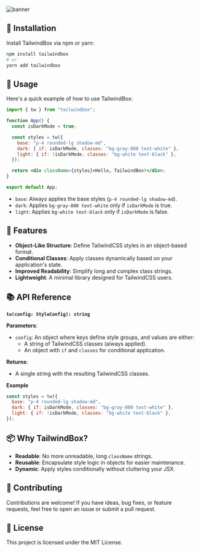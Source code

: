  ![banner](https://img1.daumcdn.net/thumb/R1280x0/?scode=mtistory2&fname=https%3A%2F%2Fblog.kakaocdn.net%2Fdn%2FN3vND%2FbtsKLbC1esx%2FGZROQkcfMi93Iu0HvPSh3K%2Fimg.png)



## 🔧 Installation

Install TailwindBox via npm or yarn:

```bash
npm install tailwindbox
# or
yarn add tailwindbox
```

## 🚀 Usage

Here's a quick example of how to use TailwindBox:

```jsx
import { tw } from "tailwindbox";

function App() {
  const isDarkMode = true;

  const styles = tw({
    base: "p-4 rounded-lg shadow-md",
    dark: { if: isDarkMode, classes: "bg-gray-800 text-white" },
    light: { if: !isDarkMode, classes: "bg-white text-black" },
  });

  return <div className={styles}>Hello, TailwindBox!</div>;
}

export default App;
```

- `base`: Always applies the base styles (`p-4 rounded-lg shadow-md`).
- `dark`: Applies `bg-gray-800 text-white` only if `isDarkMode` is true.
- `light`: Applies `bg-white text-black` only if `isDarkMode` is false.

## 🌟 Features

- **Object-Like Structure**: Define TailwindCSS styles in an object-based format.
- **Conditional Classes**: Apply classes dynamically based on your application's state.
- **Improved Readability**: Simplify long and complex class strings.
- **Lightweight**: A minimal library designed for TailwindCSS users.


## 📚 API Reference

**`tw(config: StyleConfig): string`**

**Parameters**:

- `config`: An object where keys define style groups, and values are either:
  - A string of TailwindCSS classes (always applied).
  - An object with `if` and `classes` for conditional application.

**Returns**:

- A single string with the resulting TailwindCSS classes.

**Example**

```js
const styles = tw({
  base: "p-4 rounded-lg shadow-md",
  dark: { if: isDarkMode, classes: "bg-gray-800 text-white" },
  light: { if: !isDarkMode, classes: "bg-white text-black" },
});
```

## 📦 Why TailwindBox?

- **Readable**: No more unreadable, long `className` strings.
- **Reusable**: Encapsulate style logic in objects for easier maintenance.
- **Dynamic**: Apply styles conditionally without cluttering your JSX.

## 🤝 Contributing

Contributions are welcome! If you have ideas, bug fixes, or feature requests, feel free to open an issue or submit a pull request.

## 📝 License

This project is licensed under the MIT License.
